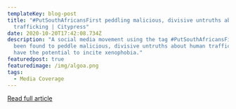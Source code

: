 ```yaml
---
templateKey: blog-post
title: "#PutSouthAfricansFirst peddling malicious, divisive untruths about human
  trafficking | Citypress"
date: 2020-10-20T17:42:08.734Z
description: "A social media movement using the tag #PutSouthAfricansFirst has
  been found to peddle malicious, divisive untruths about human trafficking that
  have the potential to incite xenophobia."
featuredpost: true
featuredimage: /img/algoa.png
tags:
  - Media Coverage
---
```

[Read full article ](https://headtopics.com/za/putsouthafricansfirst-peddling-malicious-divisive-untruths-about-human-trafficking-citypress-16368317)